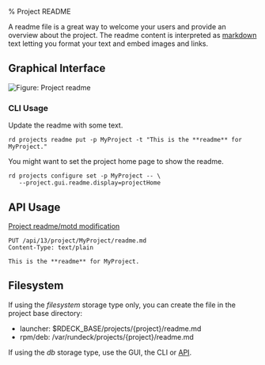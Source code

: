 % Project README

A readme file is a great way to welcome your users and provide an overview about the project.
The readme content is interpreted as [markdown](http://commonmark.org/help/) text letting you format your text and embed images and links.



## Graphical Interface

![Figure: Project readme](../../figures/fig0203.png)

### CLI Usage

Update the readme with some text.

~~~~~~~~~~~~~~~~~~~~~~~~~~~~~~~~~~~~~~~~~~~~~~~~~ {.bash}
rd projects readme put -p MyProject -t "This is the **readme** for MyProject."
~~~~~~~~~~~~~~~~~~~~~~~~~~~~~~~~~~~~~~~~~~~~~~~~~

You might want to set the project home page to show the readme.

~~~~~~~~~~~~~~~~~~~~~~~~~~~~~~~~~~~~~~~~~~~~~~~~~ {.bash}
rd projects configure set -p MyProject -- \
   --project.gui.readme.display=projectHome
~~~~~~~~~~~~~~~~~~~~~~~~~~~~~~~~~~~~~~~~~~~~~~~~~

## API Usage

[Project readme/motd modification](../../api/index.html#project-readme-file)

    PUT /api/13/project/MyProject/readme.md
    Content-Type: text/plain

    This is the **readme** for MyProject.

## Filesystem

If using the *filesystem* storage type only, you can create the file in the project base directory:

* launcher: $RDECK_BASE/projects/{project}/readme.md
* rpm/deb: /var/rundeck/projects/{project}/readme.md

If using the *db* storage type, use the GUI, the CLI or [API](#api-usage).
